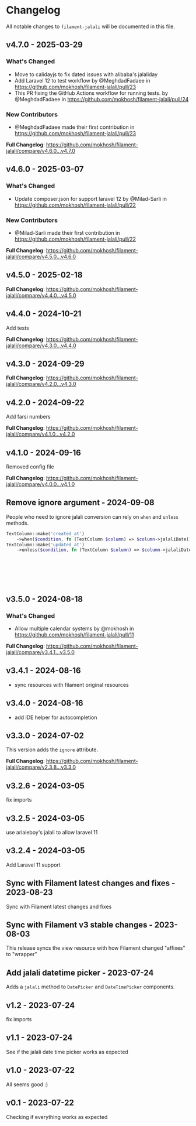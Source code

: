 # Changelog

All notable changes to `filament-jalali` will be documented in this file.

## v4.7.0 - 2025-03-29

### What's Changed

* Move to calidayjs to fix dated issues with alibaba's jalaliday
* Add Laravel 12 to test workflow by @MeghdadFadaee in https://github.com/mokhosh/filament-jalali/pull/23
* This PR fixing the GitHub Actions workflow for running tests. by @MeghdadFadaee in https://github.com/mokhosh/filament-jalali/pull/24

### New Contributors

* @MeghdadFadaee made their first contribution in https://github.com/mokhosh/filament-jalali/pull/23

**Full Changelog**: https://github.com/mokhosh/filament-jalali/compare/v4.6.0...v4.7.0

## v4.6.0 - 2025-03-07

### What's Changed

* Update composer.json for support laravel 12 by @Milad-Sarli in https://github.com/mokhosh/filament-jalali/pull/22

### New Contributors

* @Milad-Sarli made their first contribution in https://github.com/mokhosh/filament-jalali/pull/22

**Full Changelog**: https://github.com/mokhosh/filament-jalali/compare/v4.5.0...v4.6.0

## v4.5.0 - 2025-02-18

**Full Changelog**: https://github.com/mokhosh/filament-jalali/compare/v4.4.0...v4.5.0

## v4.4.0 - 2024-10-21

Add tests

**Full Changelog**: https://github.com/mokhosh/filament-jalali/compare/v4.3.0...v4.4.0

## v4.3.0 - 2024-09-29

**Full Changelog**: https://github.com/mokhosh/filament-jalali/compare/v4.2.0...v4.3.0

## v4.2.0 - 2024-09-22

Add farsi numbers

**Full Changelog**: https://github.com/mokhosh/filament-jalali/compare/v4.1.0...v4.2.0

## v4.1.0 - 2024-09-16

Removed config file

**Full Changelog**: https://github.com/mokhosh/filament-jalali/compare/v4.0.0...v4.1.0

## Remove ignore argument - 2024-09-08

People who need to ignore jalali conversion can rely on `when` and `unless` methods.

```php
TextColumn::make('created_at')
    ->when($condition, fn (TextColumn $column) => $column->jalaliDate()),
TextColumn::make('updated_at')
    ->unless($condition, fn (TextColumn $column) => $column->jalaliDateTime()),








```
## v3.5.0 - 2024-08-18

### What's Changed

* Allow multiple calendar systems by @mokhosh in https://github.com/mokhosh/filament-jalali/pull/11

**Full Changelog**: https://github.com/mokhosh/filament-jalali/compare/v3.4.1...v3.5.0

## v3.4.1 - 2024-08-16

- sync resources with filament original resources

## v3.4.0 - 2024-08-16

- add IDE helper for autocompletion

## v3.3.0 - 2024-07-02

This version adds the `ignore` attribute.

**Full Changelog**: https://github.com/mokhosh/filament-jalali/compare/v2.3.8...v3.3.0

## v3.2.6 - 2024-03-05

fix imports

## v3.2.5 - 2024-03-05

use ariaieboy's jalali to allow laravel 11

## v3.2.4 - 2024-03-05

Add Laravel 11 support

## Sync with Filament latest changes and fixes - 2023-08-23

Sync with Filament latest changes and fixes

## Sync with Filament v3 stable changes - 2023-08-03

This release syncs the view resource with how Filament changed "affixes" to "wrapper"

## Add jalali datetime picker - 2023-07-24

Adds a `jalali` method to `DatePicker` and `DateTimePicker` components.

## v1.2 - 2023-07-24

fix imports

## v1.1 - 2023-07-24

See if the jalali date time picker works as expected

## v1.0 - 2023-07-22

All seems good :)

## v0.1 - 2023-07-22

Checking if everything works as expected
